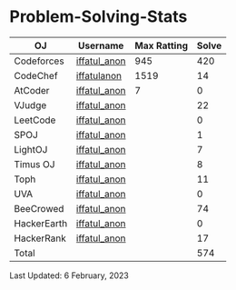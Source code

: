 # Problem-Solving-Stats

| OJ | Username | Max Ratting | Solve |
| -- | -------- | ----------- | ----- |
| Codeforces | [iffatul_anon](https://codeforces.com/profile/iffatul_anon)| 945 | 420 |
| CodeChef | [iffatulanon](https://www.codechef.com/users/iffatulanon) | 1519 | 14 |
| AtCoder | [iffatul_anon](https://atcoder.jp/users/iffatul_anon) | 7 | 0 |
| VJudge | [iffatul_anon](https://vjudge.net/user/i/666975) |  | 22 |
| LeetCode | [iffatul_anon]() |  | 0 |
| SPOJ | [iffatul_anon](https://www.spoj.com/myaccount/) |  | 1 | 
| LightOJ | [iffatul_anon](https://lightoj.com/user/iffatul_anon) |  | 7 | 
| Timus OJ | [iffatul_anon](https://acm.timus.ru/author.aspx?id=341829) |  | 8 |
| Toph | [iffatul_anon](https://toph.co/u/iffatul_anon) |  | 11 |
| UVA | [iffatul_anon](https://onlinejudge.org/index.php?option=com_comprofiler&Itemid=3) |  | 0 |
| BeeCrowed | [iffatul_anon](https://www.beecrowd.com.br/judge/en/profile/639169) |  | 74 | 
| HackerEarth | [iffatul_anon]() |  | 0 |
| HackerRank | [iffatul_anon](https://www.hackerrank.com/iffatul_anon?hr_r=1) |  | 17 |
| Total |  |  | 574 |

Last Updated: 6 February, 2023
